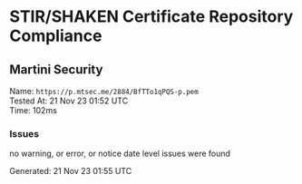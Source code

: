 # STIR/SHAKEN Certificate Repository Compliance

## Martini Security

Name: `https://p.mtsec.me/2884/BfTTo1qPQS-p.pem`\
Tested At: 21 Nov 23 01:52 UTC\
Time: 102ms

### Issues

no warning, or error, or notice date level issues were found

Generated: 21 Nov 23 01:55 UTC